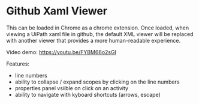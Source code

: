 # Github Xaml Viewer

This can be loaded in Chrome as a chrome extension. Once loaded, when viewing a UiPath xaml file in github, the default XML viewer will  be replaced with another viewer that provides a more human-readable experience.

Video demo: https://youtu.be/FYBM66o2sGI

Features:
* line numbers
* ability to collapse / expand scopes by clicking on the line numbers
* properties panel vsiible on click on an activity
* ability to navigate with kyboard shortcuts (arrows, escape)
